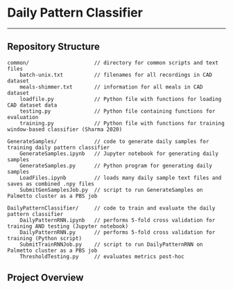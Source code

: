 # Daily Pattern Classifier
---
## Repository Structure

    common/                     // directory for common scripts and text files
        batch-unix.txt          // filenames for all recordings in CAD dataset
        meals-shimmer.txt       // information for all meals in CAD dataset
        loadfile.py             // Python file with functions for loading CAD dataset data
        testing.py              // Python file containing functions for evaluation
        training.py             // Python file with functions for training window-based classifier (Sharma 2020)

    GenerateSamples/            // code to generate daily samples for training daily pattern classifier
        GenerateSamples.ipynb   // Jupyter notebook for generating daily samples
        GenerateSamples.py      // Python program for generating daily samples
        LoadFiles.ipynb         // loads many daily sample text files and saves as combined .npy files
        SubmitGenSamplesJob.py  // script to run GenerateSamples on Palmetto cluster as a PBS job

    DailyPatternClassifier/     // code to train and evaluate the daily pattern classifier
        DailyPatternRNN.ipynb   // performs 5-fold cross validation for training AND testing (Jupyter notebook)
        DailyPatternRNN.py      // performs 5-fold cross validation for training (Python script)
        SubmitTrainRNNJob.py    // script to run DailyPatternRNN on Palmetto cluster as a PBS job
        ThresholdTesting.py     // evaluates metrics post-hoc 
        
## Project Overview
